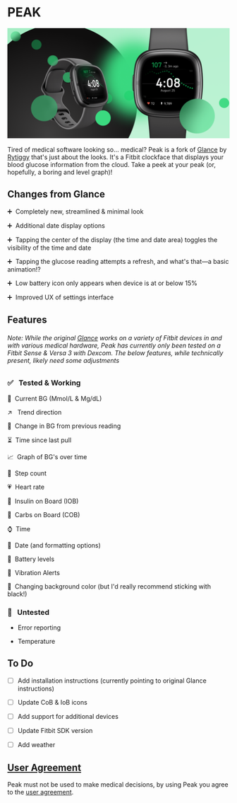 # PEAK

![Peak promo image](promo-image.png)

Tired of medical software looking so... medical? Peak is a fork of [Glance](https://github.com/Rytiggy/Glance) by [Rytiggy](https://github.com/Rytiggy/Glance) that's just about the looks. It's a Fitbit clockface that displays your blood glucose information from the cloud. Take a peek at your peak (or, hopefully, a boring and level graph)!

<!-- <a  style="text-align: center;"  href="https://glancewatchface.com#setup">Click here to learn how to set up Glance!</a>   -->

<!-- ## Donation -->

<!-- I developed Glance to help people with diabetes! 50% of all donations will go to the <a target="_blank" href="https://www.faustmanlab.org/">Faustman lab</a>. The remaining 50% will be dedicated to future research and development of Glance.

[![paypal](https://www.paypalobjects.com/en_US/i/btn/btn_donateCC_LG.gif)](https://paypal.me/ryanmasonjar) -->

## Changes from Glance

➕&nbsp; Completely new, streamlined & minimal look

➕&nbsp; Additional date display options

➕&nbsp; Tapping the center of the display (the time and date area) toggles the visibility of the time and date

➕&nbsp; Tapping the glucose reading attempts a refresh, and what's that—a basic animation!?

➕&nbsp; Low battery icon only appears when device is at or below 15%

➕&nbsp; Improved UX of settings interface

## Features

###### Note: While the original [Glance](https://github.com/Rytiggy/Glance) works on a variety of Fitbit devices in and with various medical hardware, Peak has currently only been tested on a Fitbit Sense & Versa 3 with Dexcom. The below features, while technically present, likely need some adjustments

### ✅ &nbsp; Tested & Working 

💯&nbsp; Current BG (Mmol/L & Mg/dL)

↗️ &nbsp; Trend direction

🔺&nbsp; Change in BG from previous reading

⏳&nbsp; Time since last pull

📈&nbsp; Graph of BG's over time

👣&nbsp; Step count

💗&nbsp; Heart rate

💉&nbsp; Insulin on Board (IOB)

🍔&nbsp; Carbs on Board (COB)

⌚&nbsp; Time

📅&nbsp; Date (and formatting options)

🪫&nbsp; Battery levels

📳&nbsp; Vibration Alerts

🎨&nbsp; Changing background color (but I'd really recommend sticking with black!)

### 🤷 &nbsp; Untested

- Error reporting

- Temperature

## To Do

- [ ] Add installation instructions (currently pointing to original Glance instructions)
- [ ] Update CoB & IoB icons
- [ ] Add support for additional devices
- [ ] Update Fitbit SDK version
- [ ] Add weather


## [User Agreement](https://github.com/mykol64/Peak/wiki/User-Agreement)

Peak must not be used to make medical decisions, by using Peak you agree to the [user agreement](https://github.com/mykol64/Peak/wiki/User-Agreement).
